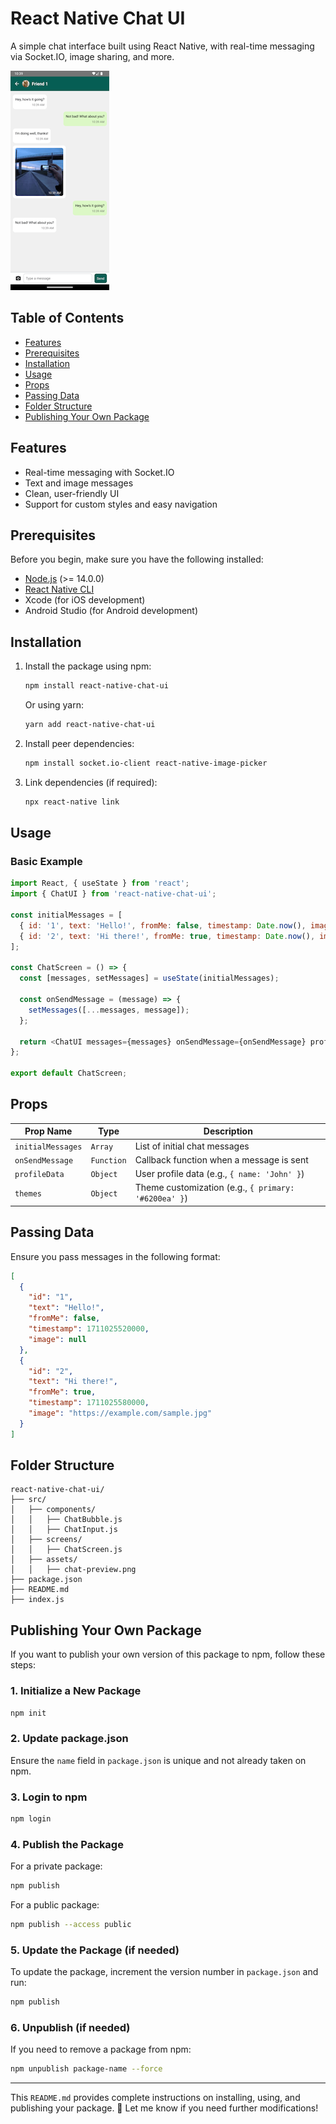 # React Native Chat UI

A simple chat interface built using React Native, with real-time messaging via Socket.IO, image sharing, and more.

![Chat UI Preview](https://raw.githubusercontent.com/akleem-AA/react-native-chat-ui/main/src/Assests/chat-preview.png)

## Table of Contents
- [Features](#features)
- [Prerequisites](#prerequisites)
- [Installation](#installation)
- [Usage](#usage)
- [Props](#props)
- [Passing Data](#passing-data)
- [Folder Structure](#folder-structure)
- [Publishing Your Own Package](#publishing-your-own-package)

## Features
- Real-time messaging with Socket.IO
- Text and image messages
- Clean, user-friendly UI
- Support for custom styles and easy navigation

## Prerequisites
Before you begin, make sure you have the following installed:
- [Node.js](https://nodejs.org/) (>= 14.0.0)
- [React Native CLI](https://reactnative.dev/docs/environment-setup)
- Xcode (for iOS development)
- Android Studio (for Android development)

## Installation

1. Install the package using npm:
   ```bash
   npm install react-native-chat-ui
   ```
   Or using yarn:
   ```bash
   yarn add react-native-chat-ui
   ```

2. Install peer dependencies:
   ```bash
   npm install socket.io-client react-native-image-picker
   ```

3. Link dependencies (if required):
   ```bash
   npx react-native link
   ```

## Usage

### Basic Example

```javascript
import React, { useState } from 'react';
import { ChatUI } from 'react-native-chat-ui';

const initialMessages = [
  { id: '1', text: 'Hello!', fromMe: false, timestamp: Date.now(), image: null },
  { id: '2', text: 'Hi there!', fromMe: true, timestamp: Date.now(), image: null },
];

const ChatScreen = () => {
  const [messages, setMessages] = useState(initialMessages);

  const onSendMessage = (message) => {
    setMessages([...messages, message]);
  };

  return <ChatUI messages={messages} onSendMessage={onSendMessage} profileData={{ name: 'John' }} themes={{ primary: '#6200ea' }} />;
};

export default ChatScreen;
```

## Props

| Prop Name       | Type     | Description |
|----------------|----------|-------------|
| `initialMessages` | `Array` | List of initial chat messages |
| `onSendMessage`  | `Function` | Callback function when a message is sent |
| `profileData` | `Object` | User profile data (e.g., `{ name: 'John' }`) |
| `themes` | `Object` | Theme customization (e.g., `{ primary: '#6200ea' }`) |

## Passing Data

Ensure you pass messages in the following format:
```json
[
  {
    "id": "1",
    "text": "Hello!",
    "fromMe": false,
    "timestamp": 1711025520000,
    "image": null
  },
  {
    "id": "2",
    "text": "Hi there!",
    "fromMe": true,
    "timestamp": 1711025580000,
    "image": "https://example.com/sample.jpg"
  }
]
```

## Folder Structure
```
react-native-chat-ui/
├── src/
│   ├── components/
│   │   ├── ChatBubble.js
│   │   ├── ChatInput.js
│   ├── screens/
│   │   ├── ChatScreen.js
│   ├── assets/
│   │   ├── chat-preview.png
├── package.json
├── README.md
├── index.js
```

## Publishing Your Own Package

If you want to publish your own version of this package to npm, follow these steps:

### 1. Initialize a New Package
```bash
npm init
```

### 2. Update package.json
Ensure the `name` field in `package.json` is unique and not already taken on npm.

### 3. Login to npm
```bash
npm login
```

### 4. Publish the Package
For a private package:
```bash
npm publish
```
For a public package:
```bash
npm publish --access public
```

### 5. Update the Package (if needed)
To update the package, increment the version number in `package.json` and run:
```bash
npm publish
```

### 6. Unpublish (if needed)
If you need to remove a package from npm:
```bash
npm unpublish package-name --force
```

---

This `README.md` provides complete instructions on installing, using, and publishing your package. 🚀 Let me know if you need further modifications!

